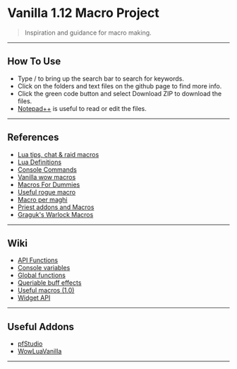 # Vanilla 1.12 Macro Project

> Inspiration and guidance for macro making.

---

## How To Use

- Type / to bring up the search bar to search for keywords.
- Click on the folders and text files on the github page to find more info. 
- Click the green code button and select Download ZIP to download the files.
- [Notepad++](https://notepad-plus-plus.org/) is useful to read or edit the files.

---

## References

- [Lua tips, chat & raid macros](https://nirklars.wordpress.com/wow/vanilla-wow-lua-tips/)
- [Lua Definitions](https://github.com/refaim/Vanilla-WoW-Lua-Definitions)
- [Console Commands](https://docs.google.com/spreadsheets/d/17bXs9WhOkP8Zknl1GYXCFVdHYOdgxoRFrIe7Os3BtRo/edit#gid=0)
- [Vanilla wow macros](https://nirklars.wordpress.com/wow/vanilla-wow-macros/)
- [Macros For Dummies](https://www.ownedcore.com/forums/world-of-warcraft/world-of-warcraft-guides/1038-macros-dummies.html)
- [Useful rogue macro](http://roguecrap.blogspot.com/2006/01/useful-rogue-macro-updated-030206.html)
- [Macro per maghi](https://www.freeforumzone.com/discussione.aspx?idd=5581207)
- [Priest addons and Macros](http://orderofsargeras.com/phpBB2_resto/viewtopic.php?t=14&sid=d4903119e59b7a30276b0df4e64b3aed)
- [Graguk's Warlock Macros](http://blue.cardplace.com/cache/wow-warlock/905421.htm)

---

## Wiki 

- [API Functions](https://wowpedia.fandom.com/wiki/World_of_Warcraft_API?oldid=255618)
- [Console variables](https://wowpedia.fandom.com/wiki/Console_variables?oldid=352709)
- [Global functions](https://wowpedia.fandom.com/wiki/Global_functions?oldid=270108)
- [Queriable buff effects](https://wowwiki-archive.fandom.com/wiki/Queriable_buff_effects?oldid=352483)
- [Useful macros (1.0)](https://wowwiki-archive.fandom.com/wiki/Useful_macros_(1.0))
- [Widget API](https://wowwiki-archive.fandom.com/wiki/Widget_API?oldid=258293)

---

## Useful Addons
- [pfStudio](https://github.com/shagu/pfStudio)
- [WowLuaVanilla](https://github.com/laytya/WowLuaVanilla)

---
